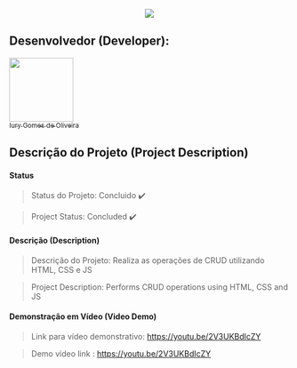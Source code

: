 <p align="center">
  <img src="https://github.com/iurygdeoliveira/Front-End/blob/master/CRUD/img/CRUD.jpg">
</p>

## Desenvolvedor (Developer):

[<img src="https://avatars3.githubusercontent.com/u/30157522?s=460&u=30d3397df3e4655b6fa8047ac27052569cf7db78&v=4" width=115><br><sub>Iury Gomes de Oliveira</sub>](https://github.com/iurygdeoliveira)

## Descrição do Projeto (Project Description)

#### Status

> Status do Projeto: Concluido :heavy_check_mark:

> Project Status: Concluded :heavy_check_mark:

#### Descrição (Description)

> Descrição do Projeto: Realiza as operações de CRUD utilizando HTML, CSS e JS

> Project Description: Performs CRUD operations using HTML, CSS and JS

#### Demonstração em Vídeo (Video Demo)

> Link para vídeo demonstrativo: https://youtu.be/2V3UKBdIcZY

> Demo video link : https://youtu.be/2V3UKBdIcZY
